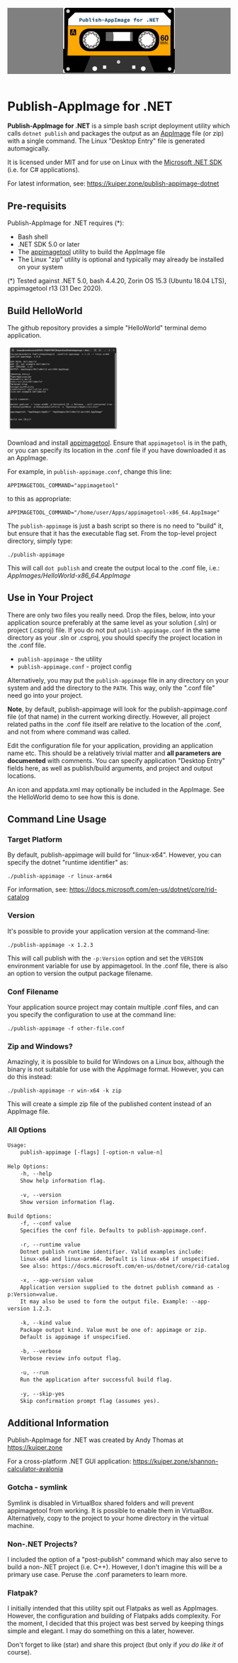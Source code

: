 <p style="text-align:center;background:gray;margin-bottom:4em;">
    <img src="Banner.png" style="width:50%;max-width:600px;"/>
</p>

# Publish-AppImage for .NET #

**Publish-AppImage for .NET** is a simple bash script deployment utility which calls `dotnet publish` and
packages the output as an [AppImage](https://appimage.org/) file (or zip) with a single command. The Linux
"Desktop Entry" file is generated automagically.

It is licensed under MIT and for use on Linux with the [Microsoft .NET SDK](https://dotnet.microsoft.com/download)
(i.e. for C# applications).

For latest information, see: https://kuiper.zone/publish-appimage-dotnet


## Pre-requisits ##
Publish-AppImage for .NET requires (*):

* Bash shell
* .NET SDK 5.0 or later
* The [appimagetool](https://github.com/AppImage/AppImageKit) utility to build the AppImage file
* The Linux "zip" utility is optional and typically may already be installed on your system

(*) Tested against .NET 5.0, bash 4.4.20, Zorin OS 15.3 (Ubuntu 18.04 LTS), appimagetool r13 (31 Dec 2020).


## Build HelloWorld ##
The github repository provides a simple "HelloWorld" terminal demo application.

<img title="Terminal Screenshot" alt="Terminal Screenshot" src="Screenie.png" style="width:50%;max-width:600px;"/>

Download and install [appimagetool](https://github.com/AppImage/AppImageKit). Ensure that `appimagetool` is
in the path, or you can specify its location in the .conf file if you have downloaded it as an AppImage.

For example, in `publish-appimage.conf`, change this line:

    APPIMAGETOOL_COMMAND="appimagetool"

to this as appropriate:

    APPIMAGETOOL_COMMAND="/home/user/Apps/appimagetool-x86_64.AppImage"

The `publish-appimage` is just a bash script so there is no need to "build" it, but ensure that it has the
executable flag set. From the top-level project directory, simply type:

    ./publish-appimage

This will call `dot publish` and create the output local to the .conf file, i.e.: *AppImages/HelloWorld-x86_64.AppImage*


## Use in Your Project ##
There are only two files you really need. Drop the files, below, into your application source preferably at the
same level as your solution (.sln) or project (.csproj) file. If you do not put `publish-appimage.conf` in the same
directory as your .sln or .csproj, you should specify the project location in the .conf file.

* `publish-appimage` - the utility
* `publish-appimage.conf` - project config

Alternatively, you may put the `publish-appimage` file in any directory on your system and add the directory to
the `PATH`. This way, only the ".conf file" need go into your project.

**Note**, by default, publish-appimage will look for the publish-appimage.conf file (of that name) in the current
working directly. However, all project related paths in the .conf file itself are relative to the location of the
.conf, and not from where command was called.

Edit the configuration file for your application, providing an application name etc. This should be a relatively
trivial matter and **all parameters are documented** with comments. You can specify application "Desktop Entry" fields
here, as well as publish/build arguments, and project and output locations.

An icon and appdata.xml may optionally be included in the AppImage. See the HelloWorld demo to see how this is done.


## Command Line Usage ##

### Target Platform ###
By default, publish-appimage will build for "linux-x64". However, you can specify the dotnet "runtime identifier" as:

    ./publish-appimage -r linux-arm64

For information, see: https://docs.microsoft.com/en-us/dotnet/core/rid-catalog

### Version ###
It's possible to provide your application version at the command-line:

    ./publish-appimage -x 1.2.3

This will call publish with the `-p:Version` option and set the `VERSION` environment variable for use by
appimagetool. In the .conf file, there is also an option to version the output package filename.

### Conf Filename ###
Your application source project may contain multiple .conf files, and can you specify the configuration to use at
the command line:

    ./publish-appimage -f other-file.conf

### Zip and Windows? ###
Amazingly, it is possible to build for Windows on a Linux box, although the binary is not suitable for use with
the AppImage format. However, you can do this instead:

    ./publish-appimage -r win-x64 -k zip

This will create a simple zip file of the published content instead of an AppImage file.

### All Options ###
    Usage:
        publish-appimage [-flags] [-option-n value-n]

    Help Options:
        -h, --help
        Show help information flag.

        -v, --version
        Show version information flag.

    Build Options:
        -f, --conf value
        Specifies the conf file. Defaults to publish-appimage.conf.

        -r, --runtime value
        Dotnet publish runtime identifier. Valid examples include:
        linux-x64 and linux-arm64. Default is linux-x64 if unspecified.
        See also: https://docs.microsoft.com/en-us/dotnet/core/rid-catalog

        -x, --app-version value
        Application version supplied to the dotnet publish command as -p:Version=value.
        It may also be used to form the output file. Example: --app-version 1.2.3.

        -k, --kind value
        Package output kind. Value must be one of: appimage or zip.
        Default is appimage if unspecified.

        -b, --verbose
        Verbose review info output flag.

        -u, --run
        Run the application after successful build flag.

        -y, --skip-yes
        Skip confirmation prompt flag (assumes yes).


## Additional Information ##
Publish-AppImage for .NET was created by Andy Thomas at https://kuiper.zone

For a cross-platform .NET GUI application: https://kuiper.zone/shannon-calculator-avalonia

### Gotcha - symlink ###
Symlink is disabled in VirtualBox shared folders and will prevent appimagetool from working.
It is possible to enable them in VirtualBox. Alternatively, copy to the project to your home
directory in the virtual machine.

### Non-.NET Projects? ###
I included the option of a "post-publish" command which may also serve to build a non-.NET project (i.e. C++).
However, I don't imagine this will be a primary use case. Peruse the .conf parameters to learn more.

### Flatpak? ###
I initially intended that this utility spit out Flatpaks as well as AppImages. However, the configuration
and building of Flatpaks adds complexity. For the moment, I decided that this project was best served by
keeping things simple and elegant. I may do something on this a later, however.

Don't forget to like (star) and share this project (but only if *you do like it* of course).
